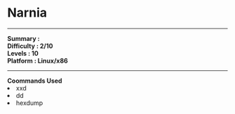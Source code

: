 <h1>Narnia</h1>
<hr>
<p><b>Summary : </b><br>
<b>Difficulty : 2/10</b><br>
<b>Levels : 10</b><br>
<b>Platform : Linux/x86</b><br>
</p>
<hr>
<b>Coommands Used</b>
<li>xxd</li>
<li>dd</li>
<li>hexdump</li>
